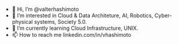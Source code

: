 - 👋 Hi, I’m @valterhashimoto
- 👀 I’m interested in Cloud & Data Architeture, AI, Robotics, Cyber-physical systems, Society 5.0.
- 🌱 I’m currently learning Cloud Infrastructure, UNIX. 
- 📫 How to reach me linkedin.com/in/vhashimoto
